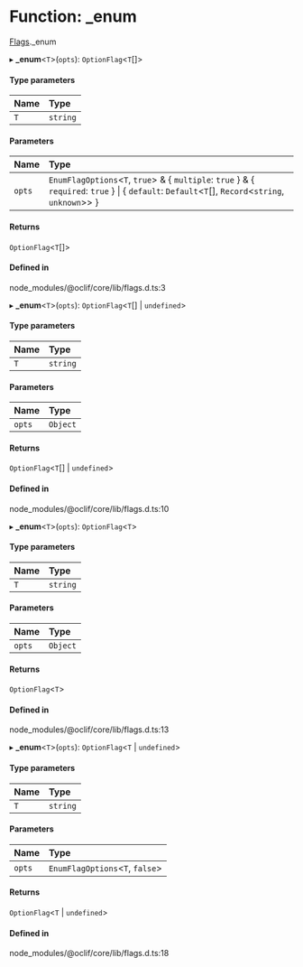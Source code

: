 # Function: \_enum

[Flags](../modules/Flags.md)._enum

▸ **_enum**<`T`\>(`opts`): `OptionFlag`<`T`[]\>

#### Type parameters

| Name | Type |
| :------ | :------ |
| `T` | `string` |

#### Parameters

| Name | Type |
| :------ | :------ |
| `opts` | `EnumFlagOptions`<`T`, ``true``\> & { `multiple`: ``true``  } & { `required`: ``true``  } \| { `default`: `Default`<`T`[], `Record`<`string`, `unknown`\>\>  } |

#### Returns

`OptionFlag`<`T`[]\>

#### Defined in

node_modules/@oclif/core/lib/flags.d.ts:3

▸ **_enum**<`T`\>(`opts`): `OptionFlag`<`T`[] \| `undefined`\>

#### Type parameters

| Name | Type |
| :------ | :------ |
| `T` | `string` |

#### Parameters

| Name | Type |
| :------ | :------ |
| `opts` | `Object` |

#### Returns

`OptionFlag`<`T`[] \| `undefined`\>

#### Defined in

node_modules/@oclif/core/lib/flags.d.ts:10

▸ **_enum**<`T`\>(`opts`): `OptionFlag`<`T`\>

#### Type parameters

| Name | Type |
| :------ | :------ |
| `T` | `string` |

#### Parameters

| Name | Type |
| :------ | :------ |
| `opts` | `Object` |

#### Returns

`OptionFlag`<`T`\>

#### Defined in

node_modules/@oclif/core/lib/flags.d.ts:13

▸ **_enum**<`T`\>(`opts`): `OptionFlag`<`T` \| `undefined`\>

#### Type parameters

| Name | Type |
| :------ | :------ |
| `T` | `string` |

#### Parameters

| Name | Type |
| :------ | :------ |
| `opts` | `EnumFlagOptions`<`T`, ``false``\> |

#### Returns

`OptionFlag`<`T` \| `undefined`\>

#### Defined in

node_modules/@oclif/core/lib/flags.d.ts:18

